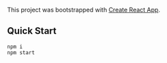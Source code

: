 This project was bootstrapped with [Create React App](https://github.com/facebook/create-react-app).

## Quick Start
  ```
  npm i
  npm start
  ```
